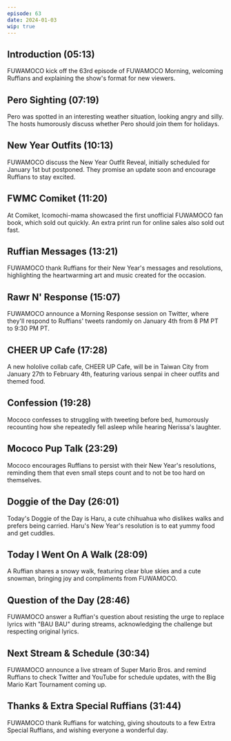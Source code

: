 ```yaml
---
episode: 63
date: 2024-01-03
wip: true
---
```


## Introduction (05:13)

FUWAMOCO kick off the 63rd episode of FUWAMOCO Morning, welcoming Ruffians and explaining the show's format for new viewers.

## Pero Sighting (07:19)

Pero was spotted in an interesting weather situation, looking angry and silly. The hosts humorously discuss whether Pero should join them for holidays.

## New Year Outfits (10:13)

FUWAMOCO discuss the New Year Outfit Reveal, initially scheduled for January 1st but postponed. They promise an update soon and encourage Ruffians to stay excited.

## FWMC Comiket (11:20)

At Comiket, Icomochi-mama showcased the first unofficial FUWAMOCO fan book, which sold out quickly. An extra print run for online sales also sold out fast.

## Ruffian Messages (13:21)

FUWAMOCO thank Ruffians for their New Year's messages and resolutions, highlighting the heartwarming art and music created for the occasion.

## Rawr N' Response (15:07)

FUWAMOCO announce a Morning Response session on Twitter, where they'll respond to Ruffians' tweets randomly on January 4th from 8 PM PT to 9:30 PM PT.

## CHEER UP Cafe (17:28)

A new hololive collab cafe, CHEER UP Cafe, will be in Taiwan City from January 27th to February 4th, featuring various senpai in cheer outfits and themed food.

## Confession (19:28)

Mococo confesses to struggling with tweeting before bed, humorously recounting how she repeatedly fell asleep while hearing Nerissa's laughter.

## Mococo Pup Talk (23:29)

Mococo encourages Ruffians to persist with their New Year's resolutions, reminding them that even small steps count and to not be too hard on themselves.

## Doggie of the Day (26:01)

Today's Doggie of the Day is Haru, a cute chihuahua who dislikes walks and prefers being carried. Haru's New Year's resolution is to eat yummy food and get cuddles.

## Today I Went On A Walk (28:09)

A Ruffian shares a snowy walk, featuring clear blue skies and a cute snowman, bringing joy and compliments from FUWAMOCO.

## Question of the Day (28:46)

FUWAMOCO answer a Ruffian's question about resisting the urge to replace lyrics with "BAU BAU" during streams, acknowledging the challenge but respecting original lyrics.

## Next Stream & Schedule (30:34)

FUWAMOCO announce a live stream of Super Mario Bros. and remind Ruffians to check Twitter and YouTube for schedule updates, with the Big Mario Kart Tournament coming up.

## Thanks & Extra Special Ruffians (31:44)

FUWAMOCO thank Ruffians for watching, giving shoutouts to a few Extra Special Ruffians, and wishing everyone a wonderful day.
